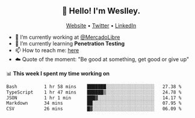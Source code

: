 <h2 align="center">👋 Hello! I'm Weslley.</h2>
<p align="center">
  <a href="http://weslleyneri.com.br">Website</a> •
  <a href="https://twitter.com/Weslley_Neri">Twitter</a> •
  <a href="https://www.linkedin.com/in/weslley-neri-3658908b">LinkedIn</a>
</p>


- 🔭 I’m currently working at [@MercadoLibre](https://github.com/mercadolibre)
- 🌱 I’m currently learning **Penetration Testing**
- 📫 How to reach me: [here](mailto:weslley39@gmail.com)
- ☁️ Quote of the moment: "Be good at something, get good or give up"

📊 **This week I spent my time working on**
<!--START_SECTION:waka-->

```txt
Bash          1 hr 58 mins    ███████░░░░░░░░░░░░░░░░░░   27.38 %
TypeScript    1 hr 47 mins    ██████▒░░░░░░░░░░░░░░░░░░   24.78 %
JSON          1 hr 1 min      ███▓░░░░░░░░░░░░░░░░░░░░░   14.17 %
Markdown      34 mins         ██░░░░░░░░░░░░░░░░░░░░░░░   07.95 %
CSV           26 mins         █▓░░░░░░░░░░░░░░░░░░░░░░░   06.09 %
```

<!--END_SECTION:waka-->

<!-- Inspired by https://github.com/gruselhaus/gruselhaus -->